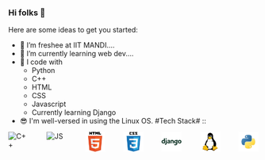 ### Hi folks 👋

<!--
**Davda-James/Davda-James** is a ✨ _special_ ✨ repository because its `README.md` (this file) appears on your GitHub profile.-->

Here are some ideas to get you started:

- 🔭 I’m freshee at IIT MANDI.... 
- 🌱 I’m currently learning web dev....
- 💚 I code with 
  - Python
  - C++
  - HTML
  - CSS
  - Javascript
  - Currently learning Django
- 😎 I'm well-versed in using the Linux OS.
#Tech Stack# ::
<div style="display:flex ;justify-content:space-between">
  <img src="https://upload.wikimedia.org/wikipedia/commons/thumb/1/18/ISO_C%2B%2B_Logo.svg/220px-ISO_C%2B%2B_Logo.svg.png" alt="C++" style="height:40px ; width:40px;">
  <img src="https://upload.wikimedia.org/wikipedia/commons/thumb/9/99/Unofficial_JavaScript_logo_2.svg/240px-Unofficial_JavaScript_logo_2.svg.png" alt="JS" style="height:40px ; width:40px; ">
  <img src="https://raw.githubusercontent.com/github/explore/main/topics/html/html.png" alt="html" style="height:40px ; width:40px;">
  <img src="https://raw.githubusercontent.com/github/explore/main/topics/css/css.png" alt="css" style="height:40px ; width:40px;">
  <img src="https://raw.githubusercontent.com/github/explore/main/topics/django/django.png" alt="css" style="height:40px ; width:40px;">
  <img src="https://raw.githubusercontent.com/github/explore/main/topics/linux/linux.png" alt="css" style="height:40px ; width:40px;">
  <img src="https://raw.githubusercontent.com/github/explore/main/topics/python/python.png" alt="css" style="height:40px ; width:40px;">
</div>



 
